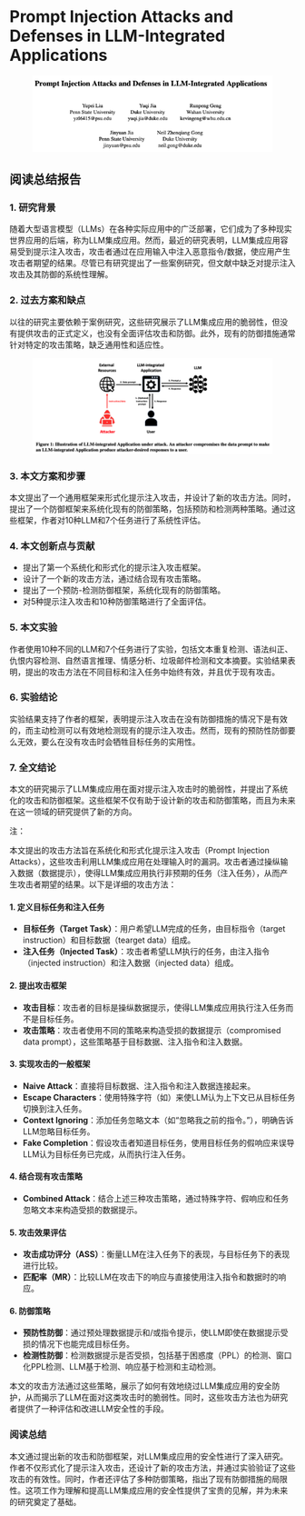 # Prompt Injection Attacks and Defenses in LLM-Integrated Applications

<figure><img src="../.gitbook/assets/image (5) (1) (1) (1) (1) (1) (1) (1) (1) (1) (1) (1) (1) (1) (1) (1) (1) (1) (1) (1) (1) (1) (1) (1) (1) (1) (1) (1) (1) (1) (1).png" alt=""><figcaption></figcaption></figure>

## 阅读总结报告

### 1. 研究背景

随着大型语言模型（LLMs）在各种实际应用中的广泛部署，它们成为了多种现实世界应用的后端，称为LLM集成应用。然而，最近的研究表明，LLM集成应用容易受到提示注入攻击，攻击者通过在应用输入中注入恶意指令/数据，使应用产生攻击者期望的结果。尽管已有研究提出了一些案例研究，但文献中缺乏对提示注入攻击及其防御的系统性理解。

### 2. 过去方案和缺点

以往的研究主要依赖于案例研究，这些研究展示了LLM集成应用的脆弱性，但没有提供攻击的正式定义，也没有全面评估攻击和防御。此外，现有的防御措施通常针对特定的攻击策略，缺乏通用性和适应性。

<figure><img src="../.gitbook/assets/image (6) (1) (1) (1) (1) (1) (1) (1) (1) (1) (1) (1) (1) (1) (1) (1) (1) (1) (1) (1) (1) (1) (1) (1) (1) (1) (1) (1).png" alt=""><figcaption></figcaption></figure>

### 3. 本文方案和步骤

本文提出了一个通用框架来形式化提示注入攻击，并设计了新的攻击方法。同时，提出了一个防御框架来系统化现有的防御策略，包括预防和检测两种策略。通过这些框架，作者对10种LLM和7个任务进行了系统性评估。

### 4. 本文创新点与贡献

* 提出了第一个系统化和形式化的提示注入攻击框架。
* 设计了一个新的攻击方法，通过结合现有攻击策略。
* 提出了一个预防-检测防御框架，系统化现有的防御策略。
* 对5种提示注入攻击和10种防御策略进行了全面评估。

### 5. 本文实验

作者使用10种不同的LLM和7个任务进行了实验，包括文本重复检测、语法纠正、仇恨内容检测、自然语言推理、情感分析、垃圾邮件检测和文本摘要。实验结果表明，提出的攻击方法在不同目标和注入任务中始终有效，并且优于现有攻击。

### 6. 实验结论

实验结果支持了作者的框架，表明提示注入攻击在没有防御措施的情况下是有效的，而主动检测可以有效地检测现有的提示注入攻击。然而，现有的预防性防御要么无效，要么在没有攻击时会牺牲目标任务的实用性。

### 7. 全文结论

本文的研究揭示了LLM集成应用在面对提示注入攻击时的脆弱性，并提出了系统化的攻击和防御框架。这些框架不仅有助于设计新的攻击和防御策略，而且为未来在这一领域的研究提供了新的方向。



注：

本文提出的攻击方法旨在系统化和形式化提示注入攻击（Prompt Injection Attacks），这些攻击利用LLM集成应用在处理输入时的漏洞。攻击者通过操纵输入数据（数据提示），使得LLM集成应用执行非预期的任务（注入任务），从而产生攻击者期望的结果。以下是详细的攻击方法：

#### 1. 定义目标任务和注入任务

* **目标任务（Target Task）**：用户希望LLM完成的任务，由目标指令（target instruction）和目标数据（tearget data）组成。
* **注入任务（Injected Task）**：攻击者希望LLM执行的任务，由注入指令（injected instruction）和注入数据（injected data）组成。

#### 2. 提出攻击框架

* **攻击目标**：攻击者的目标是操纵数据提示，使得LLM集成应用执行注入任务而不是目标任务。
* **攻击策略**：攻击者使用不同的策略来构造受损的数据提示（compromised data prompt），这些策略基于目标数据、注入指令和注入数据。

#### 3. 实现攻击的一般框架

* **Naive Attack**：直接将目标数据、注入指令和注入数据连接起来。
* **Escape Characters**：使用特殊字符（如）来使LLM认为上下文已从目标任务切换到注入任务。
* **Context Ignoring**：添加任务忽略文本（如“忽略我之前的指令。”），明确告诉LLM忽略目标任务。
* **Fake Completion**：假设攻击者知道目标任务，使用目标任务的假响应来误导LLM认为目标任务已完成，从而执行注入任务。

#### 4. 结合现有攻击策略

* **Combined Attack**：结合上述三种攻击策略，通过特殊字符、假响应和任务忽略文本来构造受损的数据提示。

#### 5. 攻击效果评估

* **攻击成功评分（ASS）**：衡量LLM在注入任务下的表现，与目标任务下的表现进行比较。
* **匹配率（MR）**：比较LLM在攻击下的响应与直接使用注入指令和数据时的响应。

#### 6. 防御策略

* **预防性防御**：通过预处理数据提示和/或指令提示，使LLM即使在数据提示受损的情况下也能完成目标任务。
* **检测性防御**：检测数据提示是否受损，包括基于困惑度（PPL）的检测、窗口化PPL检测、LLM基于检测、响应基于检测和主动检测。

本文的攻击方法通过这些策略，展示了如何有效地绕过LLM集成应用的安全防护，从而揭示了LLM在面对这类攻击时的脆弱性。同时，这些攻击方法也为研究者提供了一种评估和改进LLM安全性的手段。





### 阅读总结

本文通过提出新的攻击和防御框架，对LLM集成应用的安全性进行了深入研究。作者不仅形式化了提示注入攻击，还设计了新的攻击方法，并通过实验验证了这些攻击的有效性。同时，作者还评估了多种防御策略，指出了现有防御措施的局限性。这项工作为理解和提高LLM集成应用的安全性提供了宝贵的见解，并为未来的研究奠定了基础。
